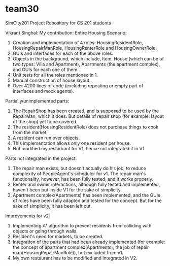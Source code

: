 team30
======

SimCity201 Project Repository for CS 201 students

Vikrant Singhal:
My contribution:
Entire Housing Scenario:
1. Creation and implementation of 4 roles: HousingResidentRole, HousingRepairManRole, HousingRenterRole and HousingOwnerRole.
2. GUIs and interfaces for each of the above roles.
3. Objects in the background, which include, Item, House (which can be of two types: Villa and Apartment), Apartments (the apartment complex), and GUIs for each one of them.
4. Unit tests for all the roles mentioned in 1.
5. Manual construction of house layout.
6. Over 4200 lines of code (excluding repeating or empty part of interfaces and mock agents).

Partially/unimplemented parts:
1. The RepairShop has been created, and is supposed to be used by the RepairMan, which it does. But details of repair shop (for example: layout of the shop) yet to be covered.
2. The resident(HousingResidentRole) does not purchase things to cook from the market.
3. A resident can run over objects.
4. This implementation allows only one resident per house.
5. Not modified my restaurant for V1, hence not integrated it in V1.

Parts not integrated in the project:
1. The repair man exists, but doesn't actually do his job, to reduce complexity of PeopleAgent's scheduler for v1. The repair man's functionality, however, has been fully tested, and it works properly.
2. Renter and owner interactions, although fully tested and implemented, haven't been put inside V1 for the sake of simplicity.
3. Apartment complex(Apartments) has been implemented, and the GUIs of roles have been fully adapted and tested for the concept. But for the sake of simplicity, it has been left out.

Improvements for v2:
1. Implementing A* algorithm to prevent residents from colliding with objects or going through walls.
2. Resident's need for markets, to be created.
3. Integration of the parts that had been already implemented (for example: the concept of apartment complex(Apartments), the job of repair man(HousingRepairManRole)), but excluded from v1.
4. My own restaurant has to be modified and integrated in V2.
